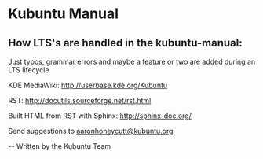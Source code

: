 Kubuntu Manual
===============

How LTS's are handled in the kubuntu-manual:
---------------
Just typos, grammar errors and maybe a feature or two are added during an LTS lifecycle

KDE MediaWiki: http://userbase.kde.org/Kubuntu

RST: http://docutils.sourceforge.net/rst.html

Built HTML from RST with Sphinx:
http://sphinx-doc.org/

Send suggestions to aaronhoneycutt@kubuntu.org

--
Written by the Kubuntu Team
